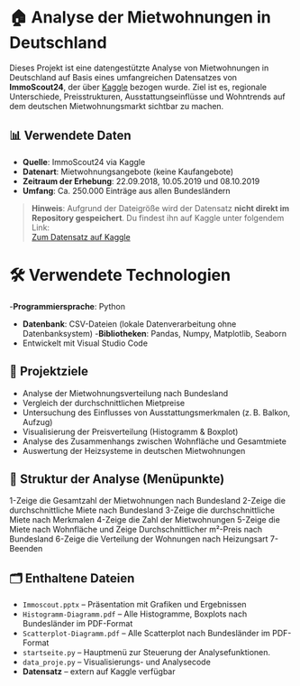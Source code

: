 # 🏠 Analyse der Mietwohnungen in Deutschland

Dieses Projekt ist eine datengestützte Analyse von Mietwohnungen in Deutschland auf Basis eines umfangreichen Datensatzes von **ImmoScout24**, der über [Kaggle](https://www.kaggle.com/) bezogen wurde. Ziel ist es, regionale Unterschiede, Preisstrukturen, Ausstattungseinflüsse und Wohntrends auf dem deutschen Mietwohnungsmarkt sichtbar zu machen.

## 📊 Verwendete Daten

- **Quelle**: ImmoScout24 via Kaggle  
- **Datenart**: Mietwohnungsangebote (keine Kaufangebote)  
- **Zeitraum der Erhebung**: 22.09.2018, 10.05.2019 und 08.10.2019  
- **Umfang**: Ca. 250.000 Einträge aus allen Bundesländern  

> **Hinweis**: Aufgrund der Dateigröße wird der Datensatz **nicht direkt im Repository gespeichert**. Du findest ihn auf Kaggle unter folgendem Link:  
> [Zum Datensatz auf Kaggle](https://www.kaggle.com/datasets/corrieaar/apartment-rental-offers-in-germany)

  
# 🛠️ Verwendete Technologien

-**Programmiersprache**: Python
- **Datenbank**: CSV-Dateien (lokale Datenverarbeitung ohne Datenbanksystem)
-**Bibliotheken**:  Pandas, Numpy, Matplotlib, Seaborn  
- Entwickelt mit Visual Studio Code


## 🎯 Projektziele

- Analyse der Mietwohnungsverteilung nach Bundesland  
- Vergleich der durchschnittlichen Mietpreise  
- Untersuchung des Einflusses von Ausstattungsmerkmalen (z. B. Balkon, Aufzug)  
- Visualisierung der Preisverteilung (Histogramm & Boxplot)  
- Analyse des Zusammenhangs zwischen Wohnfläche und Gesamtmiete  
- Auswertung der Heizsysteme in deutschen Mietwohnungen


## 🧭 Struktur der Analyse (Menüpunkte)

1-Zeige die Gesamtzahl der Mietwohnungen nach Bundesland 
2-Zeige die durchschnittliche Miete nach Bundesland 
3-Zeige die durchschnittliche Miete nach Merkmalen 
4-Zeige die Zahl der Mietwohnungen 
5-Zeige die Miete nach Wohnfläche und Zeige Durchschnittlicher m²-Preis nach Bundesland 
6-Zeige die Verteilung der Wohnungen nach Heizungsart 
7-Beenden


## 🗂️ Enthaltene Dateien

- `Immoscout.pptx` – Präsentation mit Grafiken und Ergebnissen  
- `Histogramm-Diagramm.pdf` – Alle Histogramme, Boxplots nach Bundesländer im PDF-Format 
- `Scatterplot-Diagramm.pdf` – Alle Scatterplot nach Bundesländer im PDF-Format 
- `startseite.py` – Hauptmenü zur Steuerung der Analysefunktionen.
- `data_proje.py` – Visualisierungs- und Analysecode
- **Datensatz** – extern auf Kaggle verfügbar



